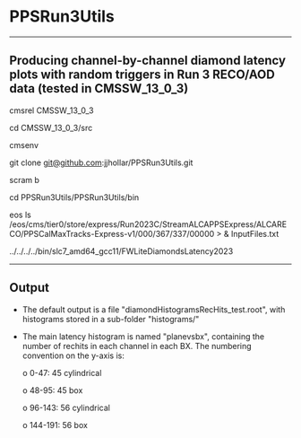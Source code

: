 # PPSRun3Utils

----------------------------------------------------------------
Producing channel-by-channel diamond latency plots with random 
triggers in Run 3 RECO/AOD data (tested in CMSSW_13_0_3)
----------------------------------------------------------------

cmsrel CMSSW_13_0_3

cd CMSSW_13_0_3/src

cmsenv

git clone git@github.com:jjhollar/PPSRun3Utils.git

scram b

cd PPSRun3Utils/PPSRun3Utils/bin

eos ls /eos/cms/tier0/store/express/Run2023C/StreamALCAPPSExpress/ALCARECO/PPSCalMaxTracks-Express-v1/000/367/337/00000 > & InputFiles.txt

../../../../bin/slc7_amd64_gcc11/FWLiteDiamondsLatency2023

----------------------------------------------------------------
Output
----------------------------------------------------------------

   * The default output is a file "diamondHistogramsRecHits_test.root", with histograms 
     stored in a sub-folder "histograms/"

   * The main latency histogram is named "planevsbx", containing the number of rechits in each 
     channel in each BX. The numbering convention on the y-axis is:

     o 0-47:   	45 cylindrical

     o 48-95:	45 box

     o 96-143: 	56 cylindrical

     o 144-191:	56 box



